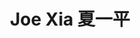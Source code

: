---
user: joexia
title: Joe Xia 夏一平
position: CTO
company: Mobike
sns: http://weibo.com/u/2074989161
featured: true
talk: keynote
---